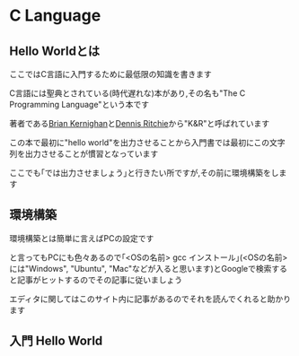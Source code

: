 # C Language

## Hello Worldとは

ここではC言語に入門するために最低限の知識を書きます

C言語には聖典とされている(時代遅れな)本があり,その名も"The C Programming Language"という本です

著者である[Brian Kernighan](https://en.wikipedia.org/wiki/Brian_Kernighan)と[Dennis Ritchie](https://en.wikipedia.org/wiki/Dennis_Ritchie)から"K&R"と呼ばれています

この本で最初に"hello world"を出力させることから入門書では最初にこの文字列を出力させることが慣習となっています

ここでも｢では出力させましょう｣と行きたい所ですが,その前に環境構築をします

## 環境構築

環境構築とは簡単に言えばPCの設定です

と言ってもPCにも色々あるので｢<OSの名前> gcc インストール｣(<OSの名前>には"Windows", "Ubuntu", "Mac"などが入ると思います)とGoogleで検索すると記事がヒットするのでその記事に従いましょう

エディタに関してはこのサイト内に記事があるのでそれを読んでくれると助かります

## 入門 Hello World
